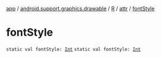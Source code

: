 [app](../../../index.md) / [android.support.graphics.drawable](../../index.md) / [R](../index.md) / [attr](index.md) / [fontStyle](.)

# fontStyle

`static val fontStyle: `[`Int`](https://kotlinlang.org/api/latest/jvm/stdlib/kotlin/-int/index.html)
`static val fontStyle: `[`Int`](https://kotlinlang.org/api/latest/jvm/stdlib/kotlin/-int/index.html)